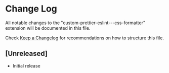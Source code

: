 # Change Log

All notable changes to the "custom-prettier-eslint---css-formatter" extension will be documented in this file.

Check [Keep a Changelog](http://keepachangelog.com/) for recommendations on how to structure this file.

## [Unreleased]

- Initial release